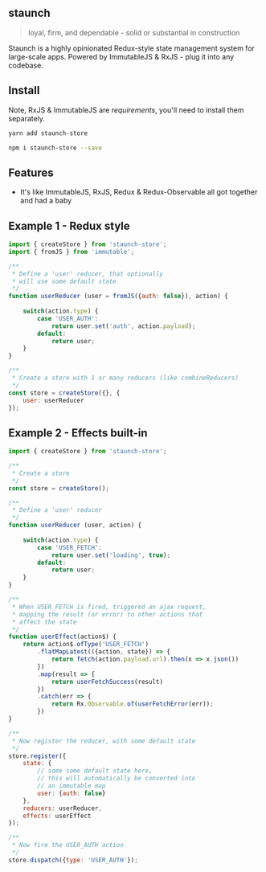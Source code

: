 ## staunch

> loyal, firm, and dependable - solid or substantial in construction

Staunch is a highly opinionated Redux-style state management system for large-scale apps. Powered by 
ImmutableJS & RxJS - plug it into any codebase.

## Install

Note, RxJS & ImmutableJS are *requirements*, you'll need to install them separately. 

```bash
yarn add staunch-store

npm i staunch-store --save
```

## Features

- It's like ImmutableJS, RxJS, Redux & Redux-Observable all got together and had a baby 

## Example 1 - Redux style

```js
import { createStore } from 'staunch-store';
import { fromJS } from 'immutable';

/**
 * Define a 'user' reducer, that optionally
 * will use some default state
 */
function userReducer (user = fromJS({auth: false}), action) {
    
    switch(action.type) {
        case 'USER_AUTH':
            return user.set('auth', action.payload);
        default:
            return user;
    }
}

/**
 * Create a store with 1 or many reducers (like combineReducers)
 */
const store = createStore({}, {
    user: userReducer
});
```

## Example 2 - Effects built-in

```js
import { createStore } from 'staunch-store';

/**
 * Create a store
 */
const store = createStore();

/**
 * Define a 'user' reducer
 */
function userReducer (user, action) {
    
    switch(action.type) {
        case 'USER_FETCH':
            return user.set('loading', true);
        default:
            return user;
    }
}

/**
 * When USER_FETCH is fired, triggered an ajax request, 
 * mapping the result (or error) to other actions that
 * affect the state
 */
function userEffect(action$) {
    return action$.ofType('USER_FETCH')
        .flatMapLatest(({action, state}) => {
            return fetch(action.payload.url).then(x => x.json())
        })
        .map(result => {
            return userFetchSuccess(result)
        })
        .catch(err => {
            return Rx.Observable.of(userFetchError(err));
        })
}

/**
 * Now register the reducer, with some default state
 */
store.register({
    state: {
        // some some default state here, 
        // this will automatically be converted into
        // an immutable map
        user: {auth: false}
    },
    reducers: userReducer,
    effects: userEffect
});

/**
 * Now fire the USER_AUTH action
 */
store.dispatch({type: 'USER_AUTH'});

```